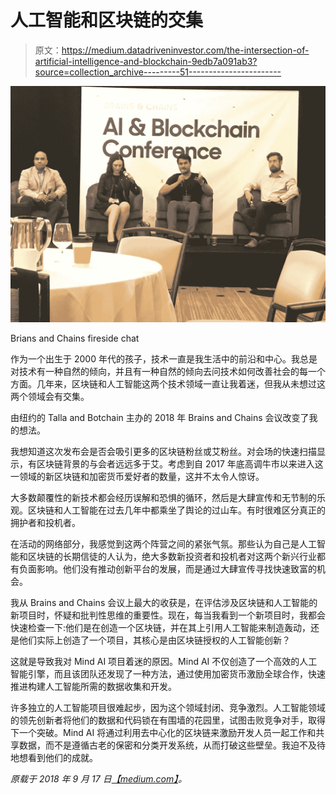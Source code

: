 # 人工智能和区块链的交集

> 原文：<https://medium.datadriveninvestor.com/the-intersection-of-artificial-intelligence-and-blockchain-9edb7a091ab3?source=collection_archive---------51----------------------->

![](img/5b7d3ab8dcc361c07af6a8fcf7409300.png)

Brians and Chains fireside chat

作为一个出生于 2000 年代的孩子，技术一直是我生活中的前沿和中心。我总是对技术有一种自然的倾向，并且有一种自然的倾向去问技术如何改善社会的每一个方面。几年来，区块链和人工智能这两个技术领域一直让我着迷，但我从未想过这两个领域会有交集。

由纽约的 Talla and Botchain 主办的 2018 年 Brains and Chains 会议改变了我的想法。

我想知道这次发布会是否会吸引更多的区块链粉丝或艾粉丝。对会场的快速扫描显示，有区块链背景的与会者远远多于艾。考虑到自 2017 年底高调牛市以来进入这一领域的新区块链和加密货币爱好者的数量，这并不太令人惊讶。

大多数颠覆性的新技术都会经历误解和恐惧的循环，然后是大肆宣传和无节制的乐观。区块链和人工智能在过去几年中都乘坐了舆论的过山车。有时很难区分真正的拥护者和投机者。

在活动的网络部分，我感觉到这两个阵营之间的紧张气氛。那些认为自己是人工智能和区块链的长期信徒的人认为，绝大多数新投资者和投机者对这两个新兴行业都有负面影响。他们没有推动创新平台的发展，而是通过大肆宣传寻找快速致富的机会。

我从 Brains and Chains 会议上最大的收获是，在评估涉及区块链和人工智能的新项目时，怀疑和批判性思维的重要性。现在，每当我看到一个新项目时，我都会快速检查一下:他们是在创造一个区块链，并在其上引用人工智能来制造轰动，还是他们实际上创造了一个项目，其核心是由区块链授权的人工智能创新？

这就是导致我对 Mind AI 项目着迷的原因。Mind AI 不仅创造了一个高效的人工智能引擎，而且该团队还发现了一种方法，通过使用加密货币激励全球合作，快速推进构建人工智能所需的数据收集和开发。

许多独立的人工智能项目很难起步，因为这个领域封闭、竞争激烈。人工智能领域的领先创新者将他们的数据和代码锁在有围墙的花园里，试图击败竞争对手，取得下一个突破。Mind AI 将通过利用去中心化的区块链来激励开发人员一起工作和共享数据，而不是遵循古老的保密和分类开发系统，从而打破这些壁垒。我迫不及待地想看到他们的成就。

*原载于 2018 年 9 月 17 日*[*【medium.com】*](https://medium.com/@aidanmott/the-intersection-of-artificial-intelligence-and-blockchain-829fe31c0a79)*。*